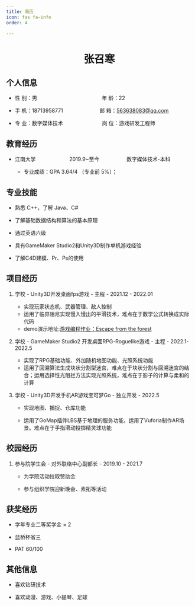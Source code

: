 ```yaml
---
title: 简历
icon: fas fa-info
order: 4

---
```


<center>
     <h1>张召寒</h1>
 </center>

## 个人信息

- 性 别：男             年 龄：22

- 手 机：18713958771          邮 箱：[563638083@qq.com](mailto:563638083@qq.com)

- 专 业：数字媒体技术         岗 位：游戏研发工程师

## 教育经历

- 江南大学       2019.9~至今      数字媒体技术-本科
  
  * 专业成绩：GPA 3.64/4 （专业前 5%）；

## 专业技能

- 熟悉 C++，了解 Java、C#

- 了解基础数据结构和算法的基本原理

- 通过英语六级

- 具有GameMaker Studio2和Unity3D制作单机游戏经验

- 了解C4D建模、Pr、Ps的使用

## 项目经历

1. 学校 - Unity3D开发桌面fps游戏 - 主程 - 2021.12 - 2022.01
   
   - 实现玩家状态机、武器管理、敌人控制
   - 运用了临界阻尼实现慢入慢出的平滑技术，难点在于数学公式转换成实际代码
   - demo演示地址:[游戏编程作业：Escape from the forest](https://www.bilibili.com/video/BV1y44y1j7NH?spm_id_from=333.999.0.0)

2. 学校 - GameMaker Studio2 开发桌面RPG-Roguelike游戏 - 主程 - 2022.1- 2022.5
   
   - 实现了RPG基础功能、外加随机地图功能、光照系统功能
   - 运用了回溯算法生成块状分割型迷宫，难点在于块状分割与回溯迷宫的结合；运用选择性光阻拦方法实现光照系统，难点在于影子的计算与柔和的计算

3. 学校 - Unity3D开发手机AR游戏宝可梦Go - 独立开发 - 2022.5
   
   - 实现地图、捕捉、仓库功能
   
   - 运用了GoMap插件LBS基于地理的服务功能，运用了Vuforia制作AR场景。难点在于手指滑动投掷精灵球功能

## 校园经历

1. 参与院学生会 - 对外联络中心副部长 - 2019.10 - 2021.7
   
   * 为学院活动拉取赞助金
   
   * 参与组织学院迎新晚会、素拓等活动

## 获奖经历

- 学年专业二等奖学金 × 2

- 蓝桥杯省三

- PAT 60/100

## 其他信息

- 喜欢钻研技术

- 喜欢动漫、游戏、小提琴、足球
